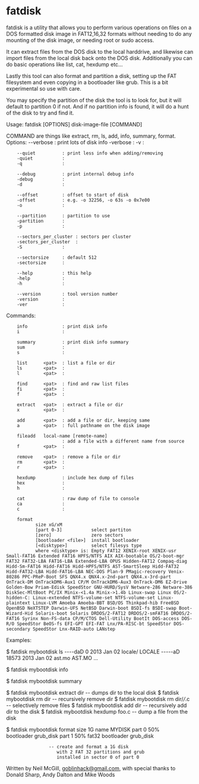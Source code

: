 fatdisk
=======

fatdisk is a utility that allows you to perform various operations on files
on a DOS formatted disk image in FAT12,16,32 formats without needing to do any
mounting of the disk image, or needing root or sudo access.

It can extract files from the DOS disk to the local harddrive, and likewise
can import files from the local disk back onto the DOS disk. Additionally
you can do basic operations like list, cat, hexdump etc...

Lastly this tool can also format and partition a disk, setting up the FAT
filesystem and even copying in a bootloader like grub. This is a bit 
experimental so use with care.

You may specify the partition of the disk the tool is to look for, but it
will default to partition 0 if not. And if no partition info is found, it
will do a hunt of the disk to try and find it.

Usage: fatdisk [OPTIONS] disk-image-file [COMMAND]

COMMAND are things like extract, rm, ls, add, info, summary, format.
Options:
        --verbose        : print lots of disk info
        -verbose         :
        -v               :

        --quiet          : print less info when adding/removing
        -quiet           :
        -q               :

        --debug          : print internal debug info
        -debug           :
        -d               :

        --offset         : offset to start of disk
        -offset          : e.g. -o 32256, -o 63s -o 0x7e00
        -o               :

        --partition      : partition to use
        -partition       :
        -p               :

        --sectors_per_cluster : sectors per cluster
        -sectors_per_cluster  :
        -S               :

        --sectorsize     : default 512
        -sectorsize      :

        --help           : this help
        -help            :
        -h               :

        --version        : tool version number
        -version         :
        -ver             :

Commands:

        info             : print disk info
        i                :

        summary          : print disk info summary
        sum              :
        s                :

        list      <pat>  : list a file or dir
        ls        <pat>  :
        l         <pat>  :

        find      <pat>  : find and raw list files
        fi        <pat>  :
        f         <pat>  :

        extract   <pat>  : extract a file or dir
        x         <pat>  :

        add       <pat>  : add a file or dir, keeping same
        a         <pat>  : full pathname on the disk image

        fileadd   local-name [remote-name]
                         : add a file with a different name from source
        f         <pat>  :

        remove    <pat>  : remove a file or dir
        rm        <pat>  :
        r         <pat>  :

        hexdump          : include hex dump of files
        hex              :
        h                :

        cat              : raw dump of file to console
        ca               :
        c                :

        format
               size xG/xM
               [part 0-3]           select partiton
               [zero]               zero sectors
               [bootloader <file>]  install bootloader
               [<disktype>]         select filesys type
               where <disktype> is: Empty FAT12 XENIX-root XENIX-usr Small-FAT16 Extended FAT16 HPFS/NTFS AIX AIX-bootable OS/2-boot-mgr FAT32 FAT32-LBA FAT16-LBA Extended-LBA OPUS Hidden-FAT12 Compaq-diag Hidd-Sm-FAT16 Hidd-FAT16 Hidd-HPFS/NTFS AST-SmartSleep Hidd-FAT32 Hidd-FAT32-LBA Hidd-FAT16-LBA NEC-DOS Plan-9 PMagic-recovery Venix-80286 PPC-PReP-Boot SFS QNX4.x QNX4.x-2nd-part QNX4.x-3rd-part OnTrack-DM OnTrackDM6-Aux1 CP/M OnTrackDM6-Aux3 OnTrack-DM6 EZ-Drive Golden-Bow Priam-Edisk SpeedStor GNU-HURD/SysV Netware-286 Netware-386 DiskSec-MltBoot PC/IX Minix-<1.4a Minix->1.4b Linux-swap Linux OS/2-hidden-C: Linux-extended NTFS-volume-set NTFS-volume-set Linux-plaintext Linux-LVM Amoeba Amoeba-BBT BSD/OS Thinkpad-hib FreeBSD OpenBSD NeXTSTEP Darwin-UFS NetBSD Darwin-boot BSDI-fs BSDI-swap Boot-Wizard-Hid Solaris-boot Solaris DRDOS/2-FAT12 DRDOS/2-smFAT16 DRDOS/2-FAT16 Syrinx Non-FS-data CP/M/CTOS Dell-Utility BootIt DOS-access DOS-R/O SpeedStor BeOS-fs EFI-GPT EFI-FAT Lnx/PA-RISC-bt SpeedStor DOS-secondary SpeedStor Lnx-RAID-auto LANstep 

Examples:

  $ fatdisk mybootdisk ls
    ----daD            0       2013 Jan 02   locale/             LOCALE
    -----aD        18573       2013 Jan 02    ast.mo             AST.MO
    ...

  $ fatdisk mybootdisk info

  $ fatdisk mybootdisk summary

  $ fatdisk mybootdisk extract dir
					-- dumps dir to the local disk
  $ fatdisk mybootdisk rm dir
					-- recursively remove dir
  $ fatdisk mybootdisk rm dir/*/*.c
					-- selectively remove files
  $ fatdisk mybootdisk add dir
					-- recursively add dir to the disk
  $ fatdisk mybootdisk hexdump foo.c
					-- dump a file from the disk

  $ fatdisk mybootdisk format size 1G name MYDISK part 0 50% \
      bootloader grub_disk part 1 50% fat32 bootloader grub_disk

					-- create and format a 1G disk
					   with 2 FAT 32 partitions and grub
					   installed in sector 0 of part 0

Written by Neil McGill, goblinhack@gmail.com, with special thanks
to Donald Sharp, Andy Dalton and Mike Woods
